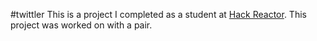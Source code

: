 #twittler
This is a project I completed as a student at [Hack Reactor](http://hackreactor.com). This project was worked on with a pair.
